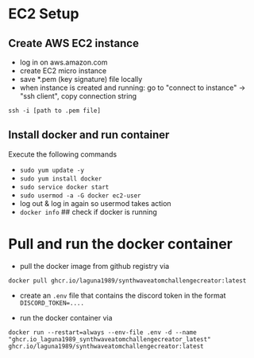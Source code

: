 # EC2 Setup

## Create AWS EC2 instance

* log in on aws.amazon.com
* create EC2 micro instance
* save *.pem (key signature) file locally
* when instance is created and running: go to "connect to instance" -> "ssh client", copy connection string

```
ssh -i [path to .pem file]
```

## Install docker and run container

Execute the following commands

* `sudo yum update -y`
* `sudo yum install docker`
* `sudo service docker start`
* `sudo usermod -a -G docker ec2-user`
* log out & log in again so usermod takes action
* `docker info` ## check if docker is running

# Pull and run the docker container

* pull the docker image from github registry via

``` 
docker pull ghcr.io/laguna1989/synthwaveatomchallengecreator:latest
```

* create an `.env` file that contains the discord token in the format
  `DISCORD_TOKEN=....`

* run the docker container via

```
docker run --restart=always --env-file .env -d --name "ghcr.io_laguna1989_synthwaveatomchallengecreator_latest" ghcr.io/laguna1989/synthwaveatomchallengecreator:latest
```
